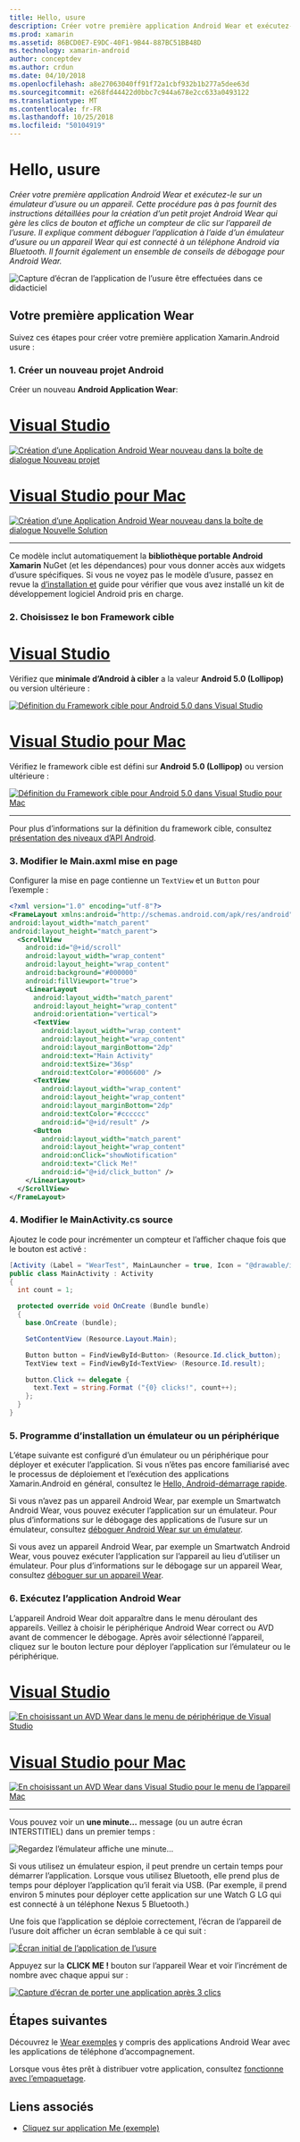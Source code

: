 ```yaml
---
title: Hello, usure
description: Créer votre première application Android Wear et exécutez-le sur un émulateur d’usure ou un appareil. Cette procédure pas à pas fournit des instructions détaillées pour la création d’un petit projet Android Wear qui gère les clics de bouton et affiche un compteur de clic sur l’appareil de l’usure. Il explique comment déboguer l’application à l’aide d’un émulateur d’usure ou un appareil Wear qui est connecté à un téléphone Android via Bluetooth. Il fournit également un ensemble de conseils de débogage pour Android Wear.
ms.prod: xamarin
ms.assetid: 86BCD0E7-E9DC-40F1-9B44-887BC51BB48D
ms.technology: xamarin-android
author: conceptdev
ms.author: crdun
ms.date: 04/10/2018
ms.openlocfilehash: a8e27063040ff91f72a1cbf932b1b277a5dee63d
ms.sourcegitcommit: e268fd44422d0bbc7c944a678e2cc633a0493122
ms.translationtype: MT
ms.contentlocale: fr-FR
ms.lasthandoff: 10/25/2018
ms.locfileid: "50104919"
---
```

# <a name="hello-wear"></a>Hello, usure

_Créer votre première application Android Wear et exécutez-le sur un émulateur d’usure ou un appareil. Cette procédure pas à pas fournit des instructions détaillées pour la création d’un petit projet Android Wear qui gère les clics de bouton et affiche un compteur de clic sur l’appareil de l’usure. Il explique comment déboguer l’application à l’aide d’un émulateur d’usure ou un appareil Wear qui est connecté à un téléphone Android via Bluetooth. Il fournit également un ensemble de conseils de débogage pour Android Wear._

![Capture d’écran de l’application de l’usure être effectuées dans ce didacticiel](hello-wear-images/example.png)

## <a name="your-first-wear-app"></a>Votre première application Wear

Suivez ces étapes pour créer votre première application Xamarin.Android usure :

### <a name="1-create-a-new-android-project"></a>1. Créer un nouveau projet Android

Créer un nouveau **Android Application Wear**:

# <a name="visual-studiotabwindows"></a>[Visual Studio](#tab/windows)

[![Création d’une Application Android Wear nouveau dans la boîte de dialogue Nouveau projet](hello-wear-images/vs/new-solution-sml.w157.png)](hello-wear-images/vs/new-solution.w157.png#lightbox)

# <a name="visual-studio-for-mactabmacos"></a>[Visual Studio pour Mac](#tab/macos)

[![Création d’une Application Android Wear nouveau dans la boîte de dialogue Nouvelle Solution](hello-wear-images/xs/new-solution-sml.png)](hello-wear-images/xs/new-solution.png#lightbox)

-----


Ce modèle inclut automatiquement la **bibliothèque portable Android Xamarin** NuGet (et les dépendances) pour vous donner accès aux widgets d’usure spécifiques. Si vous ne voyez pas le modèle d’usure, passez en revue la [d’installation et](~/android/wear/get-started/installation.md) guide pour vérifier que vous avez installé un kit de développement logiciel Android pris en charge. 

### <a name="2-choose-the-correct-target-framework"></a>2. Choisissez le bon **Framework cible**

# <a name="visual-studiotabwindows"></a>[Visual Studio](#tab/windows)

Vérifiez que **minimale d’Android à cibler** a la valeur **Android 5.0 (Lollipop)** ou version ultérieure : 

[![Définition du Framework cible pour Android 5.0 dans Visual Studio](hello-wear-images/vs/target-framework-sml.png)](hello-wear-images/vs/target-framework.png#lightbox)

# <a name="visual-studio-for-mactabmacos"></a>[Visual Studio pour Mac](#tab/macos)

Vérifiez le framework cible est défini sur **Android 5.0 (Lollipop)** ou version ultérieure :

[![Définition du Framework cible pour Android 5.0 dans Visual Studio pour Mac](hello-wear-images/xs/target-framework-sml.png)](hello-wear-images/xs/target-framework.png#lightbox)

-----

Pour plus d’informations sur la définition du framework cible, consultez [présentation des niveaux d’API Android](~/android/app-fundamentals/android-api-levels.md).


### <a name="3-edit-the-mainaxml-layout"></a>3. Modifier le **Main.axml** mise en page

Configurer la mise en page contienne un `TextView` et un `Button` pour l’exemple : 

```xml
<?xml version="1.0" encoding="utf-8"?>
<FrameLayout xmlns:android="http://schemas.android.com/apk/res/android"
android:layout_width="match_parent"
android:layout_height="match_parent">
  <ScrollView
    android:id="@+id/scroll"
    android:layout_width="wrap_content"
    android:layout_height="wrap_content"
    android:background="#000000"
    android:fillViewport="true">
    <LinearLayout
      android:layout_width="match_parent"
      android:layout_height="wrap_content"
      android:orientation="vertical">
      <TextView
        android:layout_width="wrap_content"
        android:layout_height="wrap_content"
        android:layout_marginBottom="2dp"
        android:text="Main Activity"
        android:textSize="36sp"
        android:textColor="#006600" />
      <TextView
        android:layout_width="wrap_content"
        android:layout_height="wrap_content"
        android:layout_marginBottom="2dp"
        android:textColor="#cccccc"
        android:id="@+id/result" />
      <Button
        android:layout_width="match_parent"
        android:layout_height="wrap_content"
        android:onClick="showNotification"
        android:text="Click Me!"
        android:id="@+id/click_button" />
    </LinearLayout>
  </ScrollView>
</FrameLayout>
```

### <a name="4-edit-the-mainactivitycs-source"></a>4. Modifier le **MainActivity.cs** source

Ajoutez le code pour incrémenter un compteur et l’afficher chaque fois que le bouton est activé : 

```csharp
[Activity (Label = "WearTest", MainLauncher = true, Icon = "@drawable/icon")]
public class MainActivity : Activity
{
  int count = 1;

  protected override void OnCreate (Bundle bundle)
  {
    base.OnCreate (bundle);

    SetContentView (Resource.Layout.Main);

    Button button = FindViewById<Button> (Resource.Id.click_button);
    TextView text = FindViewById<TextView> (Resource.Id.result);

    button.Click += delegate {
      text.Text = string.Format ("{0} clicks!", count++);
    };
  }
}
```

### <a name="5-setup-an-emulator-or-device"></a>5. Programme d’installation un émulateur ou un périphérique

L’étape suivante est configuré d’un émulateur ou un périphérique pour déployer et exécuter l’application. Si vous n’êtes pas encore familiarisé avec le processus de déploiement et l’exécution des applications Xamarin.Android en général, consultez le [Hello, Android-démarrage rapide](~/android/get-started/hello-android/hello-android-quickstart.md).

Si vous n’avez pas un appareil Android Wear, par exemple un Smartwatch Android Wear, vous pouvez exécuter l’application sur un émulateur. Pour plus d’informations sur le débogage des applications de l’usure sur un émulateur, consultez [déboguer Android Wear sur un émulateur](~/android/wear/deploy-test/debug-on-emulator.md).

Si vous avez un appareil Android Wear, par exemple un Smartwatch Android Wear, vous pouvez exécuter l’application sur l’appareil au lieu d’utiliser un émulateur. Pour plus d’informations sur le débogage sur un appareil Wear, consultez [déboguer sur un appareil Wear](~/android/wear/deploy-test/debug-on-device.md).


### <a name="6-run-the-android-wear-app"></a>6. Exécutez l’application Android Wear

L’appareil Android Wear doit apparaître dans le menu déroulant des appareils. Veillez à choisir le périphérique Android Wear correct ou AVD avant de commencer le débogage. Après avoir sélectionné l’appareil, cliquez sur le bouton lecture pour déployer l’application sur l’émulateur ou le périphérique.

# <a name="visual-studiotabwindows"></a>[Visual Studio](#tab/windows)

[![En choisissant un AVD Wear dans le menu de périphérique de Visual Studio](hello-wear-images/vs/choose-wear-sim.png)](hello-wear-images/vs/choose-wear-sim.png#lightbox)

# <a name="visual-studio-for-mactabmacos"></a>[Visual Studio pour Mac](#tab/macos)

[![En choisissant un AVD Wear dans Visual Studio pour le menu de l’appareil Mac](hello-wear-images/xs/choose-wear-sim.png)](hello-wear-images/xs/choose-wear-sim.png#lightbox)

-----

Vous pouvez voir un **une minute...**  message (ou un autre écran INTERSTITIEL) dans un premier temps : 

![Regardez l’émulateur affiche une minute...](hello-wear-images/please-wait.png)

Si vous utilisez un émulateur espion, il peut prendre un certain temps pour démarrer l’application. Lorsque vous utilisez Bluetooth, elle prend plus de temps pour déployer l’application qu’il ferait via USB. (Par exemple, il prend environ 5 minutes pour déployer cette application sur une Watch G LG qui est connecté à un téléphone Nexus 5 Bluetooth.)

Une fois que l’application se déploie correctement, l’écran de l’appareil de l’usure doit afficher un écran semblable à ce qui suit :

[![Écran initial de l’application de l’usure](hello-wear-images/mainactivity-screen.png)](hello-wear-images/mainactivity-screen.png#lightbox)

Appuyez sur la **CLICK ME !** bouton sur l’appareil Wear et voir l’incrément de nombre avec chaque appui sur :

[![Capture d’écran de porter une application après 3 clics](hello-wear-images/mainactivity-counts.png)](hello-wear-images/mainactivity-counts.png#lightbox)


## <a name="next-steps"></a>Étapes suivantes

Découvrez le [Wear exemples](https://developer.xamarin.com/samples/android/Android%20Wear/) y compris des applications Android Wear avec les applications de téléphone d’accompagnement.

Lorsque vous êtes prêt à distribuer votre application, consultez [fonctionne avec l’empaquetage](~/android/wear/deploy-test/packaging.md).


## <a name="related-links"></a>Liens associés

- [Cliquez sur application Me (exemple)](https://developer.xamarin.com/samples/monodroid/wear/WearTest/)
